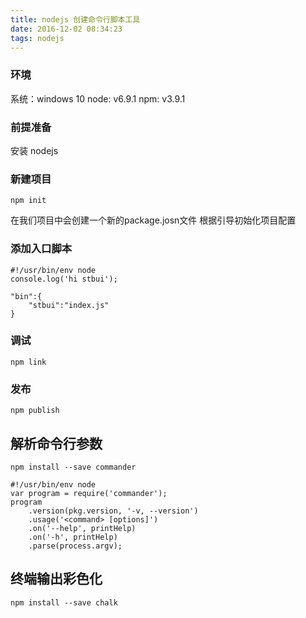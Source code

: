 ```yaml
---
title: nodejs 创建命令行脚本工具
date: 2016-12-02 08:34:23
tags: nodejs
---
```


### 环境

系统：windows 10
node: v6.9.1
npm: v3.9.1

### 前提准备

安装 nodejs

### 新建项目

```
npm init
```
在我们项目中会创建一个新的package.josn文件
根据引导初始化项目配置

### 添加入口脚本
```
#!/usr/bin/env node
console.log('hi stbui');
```

```
"bin":{
	"stbui":"index.js"
}
```

### 调试
```
npm link
```

### 发布

```
npm publish
```


## 解析命令行参数

```
npm install --save commander
```

```
#!/usr/bin/env node
var program = require('commander');
program
    .version(pkg.version, '-v, --version')
    .usage('<command> [options]')
    .on('--help', printHelp)
    .on('-h', printHelp)
    .parse(process.argv);
```


## 终端输出彩色化
```
npm install --save chalk
```